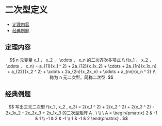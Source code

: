 # 二次型定义

* [定理内容](#定理内容)
* [经典例题](#经典例题)

## 定理内容

$$
n 元变量 x_1 ， x_2 ， \cdots ， x_n 的二次齐次多项式
\\
f(x_1 ， x_2 ， \cdots ， x_n) = a_{11}{x_1 ^ 2} + 2a_{12}{x_1x_2} + \cdots + 2a_{1n}{x_1x_n} + a_{22}{x_2 ^ 2} + \cdots + 2a_{2n}{x_2x_n} + \cdots + a_{nn}{x_n ^ 2}
\\
称为 n 元二次型，简称二次型.
$$

## 经典例题

$$
写出三元二次型 f(x_1 , x_2 , x_3) = 2{x_1 ^ 2} + 2{x_2 ^ 2} + 2{x_3 ^ 2} - 2x_1x_2 - 2x_2x_3 + 2x_1x_3 的二次型矩阵 A .
\
\\
\
A =
\begin{pmatrix}
2 & -1 & 1 \\
-1 & 2 & -1 \\
1 & -1 & 2
\end{pmatrix} .
$$



